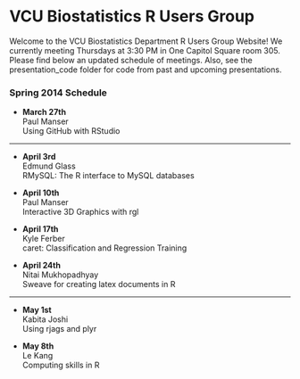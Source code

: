 VCU Biostatistics R Users Group
========

Welcome to the VCU Biostatistics Department R Users Group Website!  We currently meeting Thursdays at 3:30 PM in One Capitol Square room 305.  Please find below an updated schedule of meetings.  Also, see the presentation_code folder for code from past and upcoming presentations.

### Spring 2014 Schedule

* **March 27th**  
Paul Manser  
Using GitHub with RStudio

______________________________________________________

* **April 3rd**  
Edmund Glass  
RMySQL: The R interface to MySQL databases

* **April 10th**  
Paul Manser  
Interactive 3D Graphics with rgl  

* **April 17th**  
Kyle Ferber  
caret: Classification and Regression Training

* **April 24th**  
Nitai Mukhopadhyay  
Sweave for creating latex documents in R

______________________________________________________

* **May 1st**  
Kabita Joshi  
Using rjags and plyr

* **May 8th**  
Le Kang  
Computing skills in R
